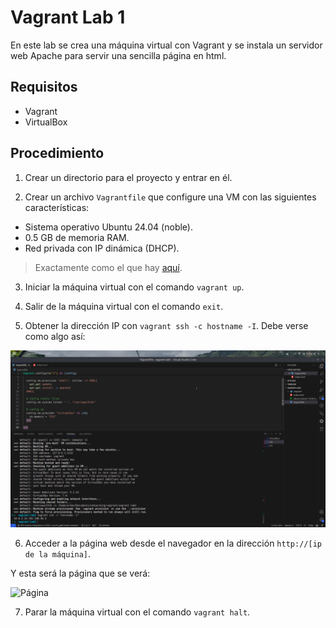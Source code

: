 # Vagrant Lab 1

En este lab se crea una máquina virtual con Vagrant y se instala un servidor web Apache para servir una sencilla página en html.

## Requisitos

- Vagrant
- VirtualBox

## Procedimiento

1. Crear un directorio para el proyecto y entrar en él.

2. Crear un archivo `Vagrantfile` que configure una VM con las siguientes características:
  - Sistema operativo Ubuntu 24.04 (noble).
  - 0.5 GB de memoria RAM.
  - Red privada con IP dinámica (DHCP).

> Exactamente como el que hay [aquí](Vagrantfile).

3. Iniciar la máquina virtual con el comando `vagrant up`.

4. Salir de la máquina virtual con el comando `exit`.

5. Obtener la dirección IP con `vagrant ssh -c hostname -I`. Debe verse como algo así:

![IP](images/ip.png)

6. Acceder a la página web desde el navegador en la dirección `http://[ip de la máquina]`.

Y esta será la página que se verá:

![Página](images/website.png)

7. Parar la máquina virtual con el comando `vagrant halt`.